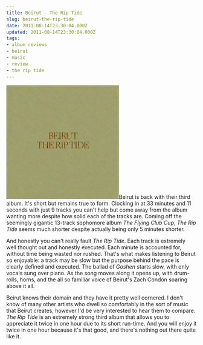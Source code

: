 ```yaml
---
title: Beirut - The Rip Tide
slug: beirut-the-rip-tide
date: 2011-08-14T23:30:04.000Z
updated: 2011-08-14T23:30:04.000Z
tags:
- album reviews
- beirut
- music
- review
- the rip tide
---
```


<a href="http://www.amazon.com/dp/B0059IVV9M/?tag=harwol-20"><img src="/images/posts/2011/08/Beirut-the-rip-tide-298x300.jpg" alt="" title="Beirut-the-rip-tide" width="298" height="300" class="alignright size-medium wp-image-1628" /></a>Beirut is back with their third album.  It's short but remains true to form.  Clocking in at 33 minutes and 11 seconds with just 9 tracks you can't help but come away from the album wanting more despite how solid each of the tracks are.  Coming off the seemingly gigantic 13-track sophomore album <em>The Flying Club Cup</em>, <em>The Rip Tide</em> seems much shorter despite actually being only 5 minutes shorter.
<!--more-->
And honestly you can't really fault <em>The Rip Tide</em>.  Each track is extremely well thought out and honestly executed.  Each minute is accounted for, without time being wasted nor rushed.  That's what makes listening to Beirut so enjoyable:  a track may be slow but the purpose behind the pace is clearly defined and executed.  The ballad of <em>Goshen</em> starts slow, with only vocals sung over piano.  As the song moves along it opens up, with drum-rolls, horns, and the all so familiar voice of Beirut's Zach Condon soaring above it all.

Beirut knows their domain and they have it pretty well cornered.  I don't know of many other artists who dwell so comfortably in the sort of music that Beirut creates, however I'd be very interested to hear them to compare.  <em>The Rip Tide</em> is an extremely strong third album that allows you to appreciate it twice in one hour due to its short run-time.  And you will enjoy it twice in one hour because it's that good, and there's nothing out there quite like it.
